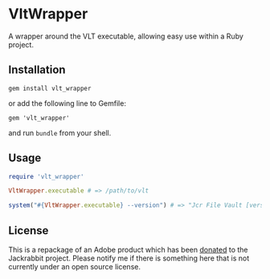 # VltWrapper

A wrapper around the VLT executable, allowing easy use within a Ruby project.

## Installation

```
gem install vlt_wrapper
```

or add the following line to Gemfile:

```
gem 'vlt_wrapper'
```

and run `bundle` from your shell.

## Usage

```ruby
require 'vlt_wrapper'

VltWrapper.executable # => /path/to/vlt

system("#{VltWrapper.executable} --version") # => "Jcr File Vault [version 2.4.18] Copyright 2011 by Adobe Systems Incorporated\n"
```

## License

This is a repackage of an Adobe product which has been [donated](https://issues.apache.org/jira/browse/JCRVLT-6) to the Jackrabbit project. Please notify me if there is something here that is not currently under an open source license.
